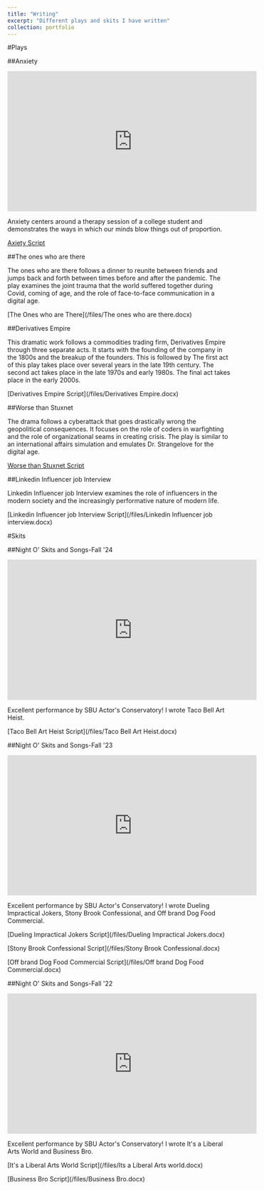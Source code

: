 ```yaml
---
title: "Writing"
excerpt: "Different plays and skits I have written"
collection: portfolio
---
```


#Plays

##Anxiety

<iframe width="560" height="315" src="https://www.youtube.com/embed/EbFLNuMhFMU?si=gcNafNFHDdq3P2dQ" title="YouTube video player" frameborder="0" allow="accelerometer; autoplay; clipboard-write; encrypted-media; gyroscope; picture-in-picture; web-share" referrerpolicy="strict-origin-when-cross-origin" allowfullscreen></iframe>

Anxiety centers around a therapy session of a college student and demonstrates the ways in which our minds blow things out of proportion.

[Axiety Script](/files/Anxiety.docx)

##The ones who are there

The ones who are there follows a dinner to reunite between friends and jumps back and forth between times before and after the pandemic. The play examines the joint trauma that the world suffered together during Covid, coming of age, and the role of face-to-face communication in a digital age.

[The Ones who are There](/files/The ones who are there.docx)

##Derivatives Empire

This dramatic work follows a commodities trading firm, Derivatives Empire through three separate acts. It starts with the founding of the company in the 1800s and the breakup of the founders. This is followed by The first act of this play takes place over several years in the late 19th century. The second act takes place in the late 1970s and early 1980s. The final act takes place in the early 2000s.

[Derivatives Empire Script](/files/Derivatives Empire.docx)

##Worse than Stuxnet

The drama follows a cyberattack that goes drastically wrong the geopolitical consequences. It focuses on the role of coders in warfighting and the role of organizational seams in creating crisis. The play is similar to an international affairs simulation and emulates Dr. Strangelove for the digital age.

[Worse than Stuxnet Script](/files/Stuxnet.docx)

##Linkedin Influencer job Interview

Linkedin Influencer job Interview examines the role of influencers in the modern society and the increasingly performative nature of modern life.

[Linkedin Influencer job Interview Script](/files/Linkedin Influencer job interview.docx)

#Skits

##Night O' Skits and Songs-Fall '24

<iframe width="560" height="315" src="https://www.youtube.com/embed/1nAQMLgMpD0?si=HEksLIKJHW4p4w-A" title="YouTube video player" frameborder="0" allow="accelerometer; autoplay; clipboard-write; encrypted-media; gyroscope; picture-in-picture; web-share" referrerpolicy="strict-origin-when-cross-origin" allowfullscreen></iframe>

Excellent performance by SBU Actor's Conservatory! I wrote Taco Bell Art Heist.

[Taco Bell Art Heist Script](/files/Taco Bell Art Heist.docx)

##Night O' Skits and Songs-Fall '23

<iframe width="560" height="315" src="https://www.youtube.com/embed/1nAQMLgMpD0?si=H1zoyqglOYKZmgH3" title="YouTube video player" frameborder="0" allow="accelerometer; autoplay; clipboard-write; encrypted-media; gyroscope; picture-in-picture; web-share" referrerpolicy="strict-origin-when-cross-origin" allowfullscreen></iframe>

Excellent performance by SBU Actor's Conservatory! I wrote Dueling Impractical Jokers, Stony Brook Confessional, and Off brand Dog Food Commercial.

[Dueling Impractical Jokers Script](/files/Dueling Impractical Jokers.docx)

[Stony Brook Confessional Script](/files/Stony Brook Confessional.docx)

[Off brand Dog Food Commercial Script](/files/Off brand Dog Food Commercial.docx)

##Night O' Skits and Songs-Fall '22

<iframe width="560" height="315" src="https://www.youtube.com/embed/UqKonqNT2aw?si=MwgRXjNCZrIel7xc" title="YouTube video player" frameborder="0" allow="accelerometer; autoplay; clipboard-write; encrypted-media; gyroscope; picture-in-picture; web-share" referrerpolicy="strict-origin-when-cross-origin" allowfullscreen></iframe>

Excellent performance by SBU Actor's Conservatory! I wrote It's a Liberal Arts World and Business Bro.

[It's a Liberal Arts World Script](/files/Its a Liberal Arts world.docx)

[Business Bro Script](/files/Business Bro.docx)

